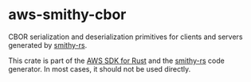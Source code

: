 # aws-smithy-cbor

CBOR serialization and deserialization primitives for clients and servers
generated by [smithy-rs](https://github.com/smithy-lang/smithy-rs).

<!-- anchor_start:footer -->
This crate is part of the [AWS SDK for Rust](https://awslabs.github.io/aws-sdk-rust/) and the [smithy-rs](https://github.com/smithy-lang/smithy-rs) code generator. In most cases, it should not be used directly.
<!-- anchor_end:footer -->
